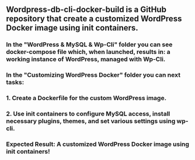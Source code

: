 ## Wordpress-db-cli-docker-build is a GitHub repository that create a customized WordPress Docker image using init containers.

### In the "WordPress & MySQL & Wp-Cli" folder you can see docker-compose file which, when launched, results in: a working instance of WordPress, managed with Wp-Cli.


### In the "Customizing WordPress Docker" folder you can next tasks:
### 1. Create a Dockerfile for the custom WordPress image.
### 2. Use init containers to configure MySQL access, install necessary plugins, themes, and set various settings using wp-cli.

### Expected Result: A customized WordPress Docker image using init containers!


